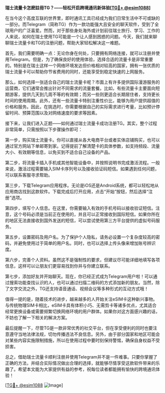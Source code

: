 **瑞士流量卡怎麽註冊TG？——轻松开启跨境通讯新体验[[TG💪+ @esim1088](https://t.me/s/esim1088)]**

在当今这个高度互联的世界里，即时通讯工具已经成为我们日常生活中不可或缺的一部分。而Telegram（简称TG）作为一款功能强大且安全的聊天软件，受到了全球用户的广泛喜爱。然而，对于那些身处海外或计划前往瑞士旅行、学习、工作的人来说，如何在瑞士使用TG可能是一个让人感到困惑的问题。今天，我们就来聊聊瑞士流量卡和TG的注册问题，帮助大家轻松解决这一难题。

首先，我们需要明确一点：无论你身在何处，只要拥有网络连接，就可以注册并使用Telegram。但是，为了确保良好的使用体验，选择合适的流量卡是非常重要的。特别是在瑞士这样一个网络环境发达但价格相对较高的国家，拥有一张优质的瑞士流量卡可以帮助你节省费用的同时，还能享受到稳定快速的上网服务。

那么，如何选择一张适合自己的瑞士流量卡呢？市面上有许多提供国际漫游服务的运营商，它们通常会推出针对不同需求的流量套餐。比如，有些流量卡主要面向短期游客，提供几天到几周不等的有效期；而另一些则更适合长期居住者，支持更长时间的使用周期。此外，还有一些流量卡特别注重性价比，能够为用户提供超值的价格和服务。因此，在挑选时，你需要根据自己的实际需求进行考量，比如预计停留时间、预算范围以及对网络速度的要求等因素。

接下来，让我们进入正题——如何通过瑞士流量卡成功注册TG。其实，整个过程非常简单，只需按照以下步骤操作即可：

第一步，购买瑞士流量卡。你可以直接从各大电商平台或者实体店铺购买，也可以通过官方网站下单邮寄到家。记得提前了解清楚卡的具体参数，如支持频段、流量大小、有效期等信息，以免买到不适合自己设备的产品。

第二步，将流量卡插入手机或其他智能设备中，并按照说明书完成激活流程。一般来说，激活过程需要输入SIM卡序列号以及接收验证码短信。如果遇到任何问题，可以联系客服寻求帮助。

第三步，下载Telegram应用程序。无论是iOS还是Android系统，都可以轻松地从应用商店找到这款软件。下载完成后打开应用，点击“开始”按钮，然后选择“注册”选项。

第四步，填写个人信息。在这里，你需要输入有效的手机号码以接收验证短信。注意，这个号码必须是当前正在使用的，并且可以正常接收到国际短信。如果你所在的地区无法直接收到国外发送的短信，可以尝试使用第三方平台提供的虚拟号码服务。

第五步，设置密码及用户名。为了保护个人隐私，请务必设置一个复杂度较高的密码，并避免使用过于简单的用户名。同时，也可以选择上传头像来增加账号辨识度。

第六步，完善个人资料。虽然这不是强制性的要求，但建议尽可能详细地填写各项信息，这样可以让朋友们更容易找到你并与你建立联系。

第七步，添加好友并开始聊天。现在，你已经正式成为Telegram用户啦！可以通过搜索功能查找认识的人，也可以通过扫描二维码的方式添加新的朋友。当然，除了文字交流之外，TG还支持语音通话、视频会议等多种形式的互动方式哦！

值得一提的是，随着技术的进步，越来越多的人开始关注eSIM卡这种新兴事物。与传统物理SIM卡相比，eSIM卡具有体积小巧、无需剪卡等诸多优点，尤其适合经常更换设备或需要频繁切换网络环境的用户群体。如果你对这方面感兴趣的话，不妨也了解一下相关的解决方案。

最后提醒一下，尽管TG是一款非常优秀的社交平台，但在享受便利的同时也要注意遵守当地法律法规，切勿传播违法不良信息。另外，由于部分国家和地区可能会对某些内容实施限制措施，所以在使用过程中要时刻保持警惕，确保自身权益不受损害。

总之，借助瑞士流量卡顺利注册并使用Telegram并不是一件难事。只要你掌握了正确的方法，并结合实际情况做出合理的选择，就能够尽情享受这款软件带来的乐趣了。希望本文能为大家提供有益的参考，祝每位读者都能拥有愉快的跨境通讯体验！

[[TG💪+ @esim1088](https://t.me/s/esim1088) ![Image](https://i.postimg.cc/4NQfJmqS/Snipaste-2025-05-13-00-14-12.png)]